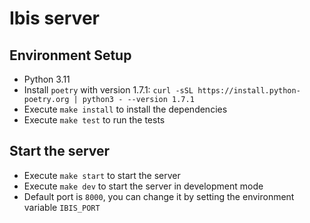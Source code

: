 # Ibis server

## Environment Setup
- Python 3.11
- Install `poetry` with version 1.7.1: `curl -sSL https://install.python-poetry.org | python3 - --version 1.7.1`
- Execute `make install` to install the dependencies
- Execute `make test` to run the tests

## Start the server
- Execute `make start` to start the server
- Execute `make dev` to start the server in development mode
- Default port is `8000`, you can change it by setting the environment variable `IBIS_PORT`